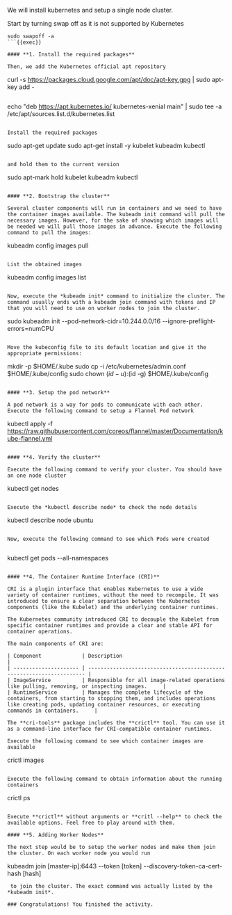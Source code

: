 
We will install kubernetes and setup a single node cluster. 

Start by turning swap off as it is not supported by Kubernetes

```
sudo swapoff -a
```{{exec}}

#### **1. Install the required packages**

Then, we add the Kubernetes official apt repository

```
curl -s https://packages.cloud.google.com/apt/doc/apt-key.gpg | sudo apt-key add -
```{{exec}}

```
echo "deb https://apt.kubernetes.io/ kubernetes-xenial main" | sudo tee -a /etc/apt/sources.list.d/kubernetes.list
```{{exec}}

Install the required packages 

```
sudo apt-get update
sudo apt-get install -y kubelet kubeadm kubectl
```{{exec}}

and hold them to the current version

```
sudo apt-mark hold kubelet kubeadm kubectl
```{{exec}}

#### **2. Bootstrap the cluster**

Several cluster components will run in containers and we need to have the container images available. The kubeadm init command will pull the necessary images. However, for the sake of showing which images will be needed we will pull those images in advance. Execute the following command to pull the images:

```
kubeadm config images pull
```{{exec}}

List the obtained images

```
kubeadm config images list
```{{exec}}

Now, execute the *kubeadm init* command to initialize the cluster. The command usually ends with a kubeadm join command with tokens and IP that you will need to use on worker nodes to join the cluster.

```
sudo kubeadm init --pod-network-cidr=10.244.0.0/16 --ignore-preflight-errors=numCPU
```{{exec}}

Move the kubeconfig file to its default location and give it the appropriate permissions:

```
mkdir -p $HOME/.kube
sudo cp -i /etc/kubernetes/admin.conf $HOME/.kube/config
sudo chown $(id -u):$(id -g) $HOME/.kube/config
```{{exec}}

#### **3. Setup the pod network**

A pod network is a way for pods to communicate with each other. Execute the following command to setup a Flannel Pod network

```
kubectl apply -f https://raw.githubusercontent.com/coreos/flannel/master/Documentation/kube-flannel.yml
```{{exec}}

#### **4. Verify the cluster**

Execute the following command to verify your cluster. You should have an one node cluster

```
kubectl get nodes
```{{exec}}

Execute the *kubectl describe node* to check the node details

```
kubectl describe node ubuntu
```{{exec}}

Now, execute the following command to see which Pods were created


```
kubectl get pods --all-namespaces
```{{exec}}

#### **4. The Container Runtime Interface (CRI)**

CRI is a plugin interface that enables Kubernetes to use a wide variety of container runtimes, without the need to recompile. It was introduced to ensure a clear separation between the Kubernetes components (like the Kubelet) and the underlying container runtimes.

The Kubernetes community introduced CRI to decouple the Kubelet from specific container runtimes and provide a clear and stable API for container operations. 

The main components of CRI are:

| Component             | Description                                                               |
| --------------------- | --------------------------------------------------------------------- |
| ImageService          | Responsible for all image-related operations like pulling, removing, or inspecting images.     |
| RuntimeService        | Manages the complete lifecycle of the containers, from starting to stopping them, and includes operations like creating pods, updating container resources, or executing commands in containers.     |

The **cri-tools** package includes the **crictl** tool. You can use it as a command-line interface for CRI-compatible container runtimes.

Execute the following command to see which container images are available

```
crictl images
```{{exec}}

Execute the following command to obtain information about the running containers

```
crictl ps
```{{exec}}

Execute **crictl** without arguments or **critl --help** to check the available options. Feel free to play around with them.

#### **5. Adding Worker Nodes**

The next step would be to setup the worker nodes and make them join the cluster. On each worker node you would run 

```
kubeadm join [master-ip]:6443 --token [token] --discovery-token-ca-cert-hash [hash]
```
 to join the cluster. The exact command was actually listed by the *kubeadm init*.

### Congratulations! You finished the activity.














